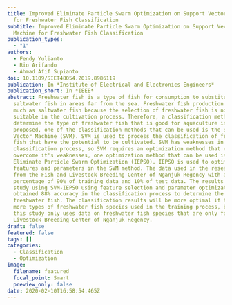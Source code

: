 ```yaml
---
title: Improved Eliminate Particle Swarm Optimization on Support Vector Machine
  for Freshwater Fish Classification
subtitle: Improved Eliminate Particle Swarm Optimization on Support Vector
  Machine for Freshwater Fish Classification
publication_types:
  - "1"
authors:
  - Fendy Yulianto
  - Rio Arifando
  - Ahmad Afif Supianto
doi: 10.1109/SIET48054.2019.8986119
publication: In *Institute of Electrical and Electronics Engineers*
publication_short: In *IEEE*
abstract: Freshwater fish is a type of fish for consumption to substitute
  saltwater fish in areas far from the sea. Freshwater fish production is not as
  much as saltwater fish because the selection of freshwater fish is not
  suitable in the cultivation process. Therefore, a classification method to
  determine the type of freshwater fish that is good for aquaculture is
  proposed, one of the classification methods that can be used is the Support
  Vector Machine (SVM). SVM is used to process the classification of freshwater
  fish that have the potential to be cultivated. SVM has weaknesses in the
  classification process, so SVM requires an optimization method that can
  overcome it's weaknesses, one optimization method that can be used is Improved
  Eliminate Particle Swarm Optimization (IEPSO). IEPSO is used to optimize
  features and parameters in the SVM method. The data used in the research came
  from the Fish and Livestock Breeding Center of Nganjuk Regency with a
  percentage of 90% of training data and 10% of test data. The results of the
  study using SVM-IEPSO using feature selection and parameter optimization
  obtained 88% accuracy in the classification process to determine the type of
  freshwater fish. The classification results will be more optimal if there are
  more types of freshwater fish species used in the training process, because
  this study only uses data on freshwater fish species that are only found in
  Livestock Breeding Center of Nganjuk Regency.
draft: false
featured: false
tags: []
categories:
  - Classification
  - Optimization
image:
  filename: featured
  focal_point: Smart
  preview_only: false
date: 2020-02-10T16:58:54.465Z
---
```


